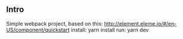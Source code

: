 ## Intro

Simple webpack project, based on this: http://element.eleme.io/#/en-US/component/quickstart
install: yarn install
run: yarn dev
